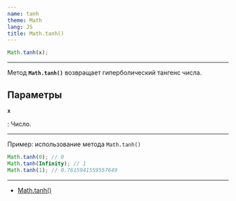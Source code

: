 ```yaml
---
name: tanh
theme: Math
lang: JS
title: Math.tanh()
---
```


```js
Math.tanh(x);
```

---

Метод **`Math.tanh()`** возвращает гиперболический тангенс числа.

## Параметры

**`x`**

: Число.

---

Пример: использование метода `Math.tanh()`

```js
Math.tanh(0); // 0
Math.tanh(Infinity); // 1
Math.tanh(1); // 0.7615941559557649
```

---

- [Math.tanh()](https://developer.mozilla.org/ru/docs/Web/JavaScript/Reference/Global_Objects/Math/tanh)
